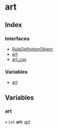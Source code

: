 # art

## Index

### Interfaces

* [RuleDefinitionObject](interfaces/ruledefinitionobject.md)
* [art](interfaces/art.md)
* [art\_css](interfaces/art_css.md)

### Variables

* [art](README.md#art)

## Variables

### art

• `Let` **art**: [*art*](README.md#art)
